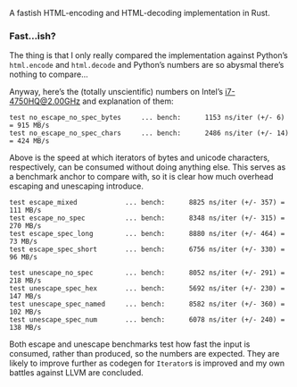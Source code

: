 A fastish HTML-encoding and HTML-decoding implementation in Rust.

### Fast…ish?

The thing is that I only really compared the implementation against Python’s `html.encode` and
`html.decode` and Python’s numbers are so abysmal there’s nothing to compare…

Anyway, here’s the (totally unscientific) numbers on Intel’s i7-4750HQ@2.00GHz and explanation of
them:

```
test no_escape_no_spec_bytes     ... bench:      1153 ns/iter (+/- 6) = 915 MB/s
test no_escape_no_spec_chars     ... bench:      2486 ns/iter (+/- 14) = 424 MB/s
```

Above is the speed at which iterators of bytes and unicode characters, respectively, can be
consumed without doing anything else. This serves as a benchmark anchor to compare with, so it is
clear how much overhead escaping and unescaping introduce.

```
test escape_mixed            ... bench:      8825 ns/iter (+/- 357) = 111 MB/s
test escape_no_spec          ... bench:      8348 ns/iter (+/- 315) = 270 MB/s
test escape_spec_long        ... bench:      8880 ns/iter (+/- 464) = 73 MB/s
test escape_spec_short       ... bench:      6756 ns/iter (+/- 330) = 96 MB/s

test unescape_no_spec        ... bench:      8052 ns/iter (+/- 291) = 218 MB/s
test unescape_spec_hex       ... bench:      5692 ns/iter (+/- 230) = 147 MB/s
test unescape_spec_named     ... bench:      8582 ns/iter (+/- 360) = 102 MB/s
test unescape_spec_num       ... bench:      6078 ns/iter (+/- 240) = 138 MB/s
```

Both escape and unescape benchmarks test how fast the input is consumed, rather than produced, so
the numbers are expected. They are likely to improve further as codegen for `Iterator`s is improved
and my own battles against LLVM are concluded.
